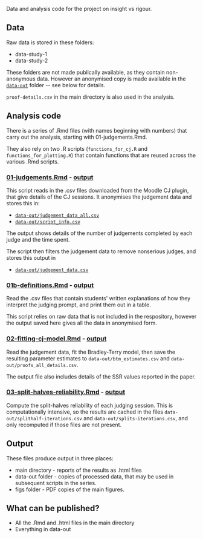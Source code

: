 Data and analysis code for the project on insight vs rigour.

## Data
Raw data is stored in these folders:
* data-study-1
* data-study-2

These folders are not made publically available, as they contain non-anonymous data. However an anonymised copy is made available in the [`data-out`](data-out) folder -- see below for details.

`proof-details.csv` in the main directory is also used in the analysis.

## Analysis code
There is a series of .Rmd files (with names beginning with numbers) that carry out the analysis, starting with 01-judgements.Rmd.

They also rely on two .R scripts (`functions_for_cj.R` and `functions_for_plotting.R`) that contain functions that are reused across the various .Rmd scripts.

### [01-judgements.Rmd](01-judgements.Rmd) - [output](01-judgements.md)

This script reads in the .csv files downloaded from the Moodle CJ plugin, that give details of the CJ sessions. It anonymises the judgement data and stores this in:

* [`data-out/judgement_data_all.csv`](data-out/judgement_data_all.csv)
* [`data-out/script_info.csv`](data-out/script_info.csv)

The output shows details of the number of judgements completed by each judge and the time spent.

The script then filters the judgement data to remove nonserious judges, and stores this output in

* [`data-out/judgement_data.csv`](data-out/judgement_data.csv)


### [01b-definitions.Rmd](01b-definitions.Rmd) - [output](01b-definitions.md)

Read the .csv files that contain students' written explanations of how they interpret the judging prompt, and print them out in a table.

This script relies on raw data that is not included in the respository, however the output saved here gives all the data in anonymised form.


### [02-fitting-cj-model.Rmd](02-fitting-cj-model.Rmd) - [output](02-fitting-cj-model.md)

Read the judgement data, fit the Bradley-Terry model, then save the resulting parameter estimates to `data-out/btm_estimates.csv` and `data-out/proofs_all_details.csv`.

The output file also includes details of the SSR values reported in the paper.


### [03-split-halves-reliability.Rmd](03-split-halves-reliability.Rmd) - [output](03-split-halves-reliability.md)

Compute the split-halves reliability of each judging session. This is computationally intensive, so the results are cached in the files `data-out/splithalf-iterations.csv` and `data-out/splits-iterations.csv`, and only recomputed if those files are not present.


## Output
These files produce output in three places:

* main directory - reports of the results as .html files
* data-out folder - copies of processed data, that may be used in subsequent scripts in the series.
* figs folder - PDF copies of the main figures.

## What can be published?
- All the .Rmd and .html files in the main directory
- Everything in data-out